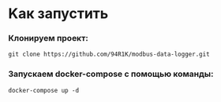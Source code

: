 # Kак запустить

### Клонируем проект:
```shell
git clone https://github.com/94R1K/modbus-data-logger.git
```

### Запускаем docker-compose с помощью команды:
```shell
docker-compose up -d
```